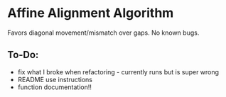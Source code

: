 # Affine Alignment Algorithm

Favors diagonal movement/mismatch over gaps. No known bugs.

## To-Do: 
- fix what I broke when refactoring - currently runs but is super wrong
- README use instructions
- function documentation!!